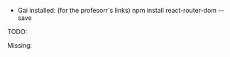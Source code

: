 * Gai installed: (for the profesorr's links)
npm install react-router-dom --save 


TODO: 



Missing: 
